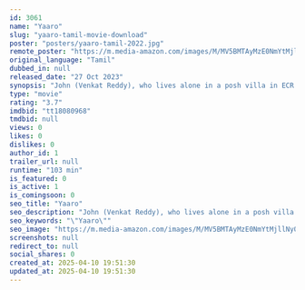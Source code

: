 ```yaml
---
id: 3061
name: "Yaaro"
slug: "yaaro-tamil-movie-download"
poster: "posters/yaaro-tamil-2022.jpg"
remote_poster: "https://m.media-amazon.com/images/M/MV5BMTAyMzE0NmYtMjllNy00ZDhiLWFmYzktMmI5YmFjY2QyYTRlXkEyXkFqcGc@._V1_SX300.jpg"
original_language: "Tamil"
dubbed_in: null
released_date: "27 Oct 2023"
synopsis: "John (Venkat Reddy), who lives alone in a posh villa in ECR. After his paternal uncle siphons off their property after cheating John's parents, his mother passes away and his father goes missing."
type: "movie"
rating: "3.7"
imdbid: "tt18080968"
tmdbid: null
views: 0
likes: 0
dislikes: 0
author_id: 1
trailer_url: null
runtime: "103 min"
is_featured: 0
is_active: 1
is_comingsoon: 0
seo_title: "Yaaro"
seo_description: "John (Venkat Reddy), who lives alone in a posh villa in ECR. After his paternal uncle siphons off their property after cheating John's parents, his mother passes away and his father goes missing."
seo_keywords: "\"Yaaro\""
seo_image: "https://m.media-amazon.com/images/M/MV5BMTAyMzE0NmYtMjllNy00ZDhiLWFmYzktMmI5YmFjY2QyYTRlXkEyXkFqcGc@._V1_SX300.jpg"
screenshots: null
redirect_to: null
social_shares: 0
created_at: 2025-04-10 19:51:30
updated_at: 2025-04-10 19:51:30
---
```


